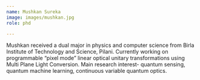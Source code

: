 ```yaml
---
name: Mushkan Sureka
image: images/mushkan.jpg
role: phd

---
```


Mushkan received a dual major in physics and computer science from Birla Institute of Technology and Science, Pilani. Currently working on programmable “pixel mode” linear optical unitary transformations using Multi Plane Light Conversion. Main research interest- quantum sensing, quantum machine learning, continuous variable quantum optics.

